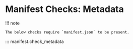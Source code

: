 # Manifest Checks: Metadata

!!! note

    The below checks require `manifest.json` to be present.

::: manifest.check_metadata
